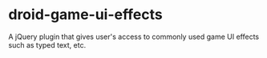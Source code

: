 # droid-game-ui-effects
A jQuery plugin that gives user's access to commonly used game UI effects such as typed text, etc.
